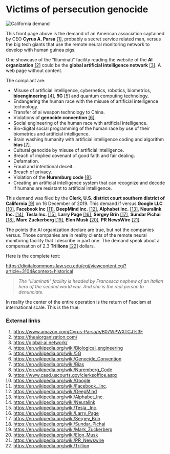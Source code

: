 # Victims of persecution genocide

![California demand](../Images/20200103_121251.jpg)

This front page above is the demand of an American association captained by CEO **Cyrus A. Parsa** [[1]](https://www.amazon.com/Cyrus-Parsa/e/B07WPWXTCJ%3F), probably a secret service related man, versus the big tech giants that use the remote neural monitoring network to develop with human guinea pigs. 

One showcase of the "Illuminati" facility reading the website of the **AI organization** [[2]](https://theaiorganization.com/) could be the **global artificial intelligence network** [[3]](https://global-ai.network/). A web page without content. 

The compliant are:

- Misuse of artificial intelligence, cybernetics, robotics, biometrics, **bioengineering** [[4]](https://en.wikipedia.org/wiki/Biological_engineering), **5G** [[5]](https://en.wikipedia.org/wiki/5G) and quantum computing technology.
- Endangering the human race with the misuse of artificial intelligence technology.
- Transfer of ai weapon technology to China.
- Violations of **genocide convention** [[6]](https://en.wikipedia.org/wiki/Genocide_Convention).
- Social engineering of the human race with artificial intelligence.
- Bio-digital social programming of the human race by use of their biometrics and artificial intelligence.
- Brain washing humanity with artificial intelligence coding and algorithm **bias** [[7]](https://en.wikipedia.org/wiki/Bias).
- Cultural genocide by misuse of artificial intelligence.
- Breach of implied covenant of good faith and fair dealing.
- Defamation.
- Fraud and intentional deceit.
- Breach of privacy.
- Violation of the **Nuremburg code** [[8]](https://en.wikipedia.org/wiki/Nuremberg_Code).
- Creating an artificial intelligence system that can recognize and decode if humans are resistant to artificial intelligence.

This demand was filed by the **Clerk, U.S. district court southern district of California** [[9]](https://www.casd.uscourts.gov/clerksoffice.aspx) on 16 December of 2019. This demand if versus **Google LLC** [[10]](https://en.wikipedia.org/wiki/Google), **Facebook Inc** [[11]](https://en.wikipedia.org/wiki/Facebook,_Inc.), **DeepMind Inc.** [[12]](https://en.wikipedia.org/wiki/DeepMind), **Alphabet Inc.** [[13]](https://en.wikipedia.org/wiki/Alphabet_Inc.), **Neuralink Inc.** [[14]](https://en.wikipedia.org/wiki/Neuralink), **Tesla Inc.** [[15]](https://en.wikipedia.org/wiki/Tesla,_Inc.), **Larry Page** [[16]](https://en.wikipedia.org/wiki/Larry_Page), **Sergey Brin** [[17]](https://en.wikipedia.org/wiki/Sergey_Brin), **Sundar Pichai** [[18]](https://en.wikipedia.org/wiki/Sundar_Pichai), **Marc Zuckerberg** [[19]](https://en.wikipedia.org/wiki/Mark_Zuckerberg), **Elon Musk** [[20]](https://en.wikipedia.org/wiki/Elon_Musk), **PR NewsWire** [[21]](https://en.wikipedia.org/wiki/PR_Newswire).

The points the AI organization declare are true, but not the companies versus. Those companies are in reality clients of the remote neural monitoring facility that I describe in part one. The demand speak about a compensation of 2.3 **Trillions** [[22]](https://en.wikipedia.org/wiki/Trillion) dollars. 

Here is the complete text:

https://digitalcommons.law.scu.edu/cgi/viewcontent.cgi?article=3104&context=historical

> *The "Illuminati" facility is headed by Francesca nephew of an Italian hero of the second world war. And she is the real person to denunciate.* 

In reality the center of the entire operation is the return of Fascism at international scale. This is the true.



### External links

1. https://www.amazon.com/Cyrus-Parsa/e/B07WPWXTCJ%3F
2. https://theaiorganization.com/
3. https://global-ai.network/
4. https://en.wikipedia.org/wiki/Biological_engineering
5. https://en.wikipedia.org/wiki/5G
6. https://en.wikipedia.org/wiki/Genocide_Convention
7. https://en.wikipedia.org/wiki/Bias
8. https://en.wikipedia.org/wiki/Nuremberg_Code
9. https://www.casd.uscourts.gov/clerksoffice.aspx
10. https://en.wikipedia.org/wiki/Google
11. https://en.wikipedia.org/wiki/Facebook,_Inc.
12. https://en.wikipedia.org/wiki/DeepMind
13. https://en.wikipedia.org/wiki/Alphabet_Inc.
14. https://en.wikipedia.org/wiki/Neuralink
15. https://en.wikipedia.org/wiki/Tesla,_Inc.
16. https://en.wikipedia.org/wiki/Larry_Page
17. https://en.wikipedia.org/wiki/Sergey_Brin
18. https://en.wikipedia.org/wiki/Sundar_Pichai
19. https://en.wikipedia.org/wiki/Mark_Zuckerberg
20. https://en.wikipedia.org/wiki/Elon_Musk
21. https://en.wikipedia.org/wiki/PR_Newswire
22. https://en.wikipedia.org/wiki/Trillion

